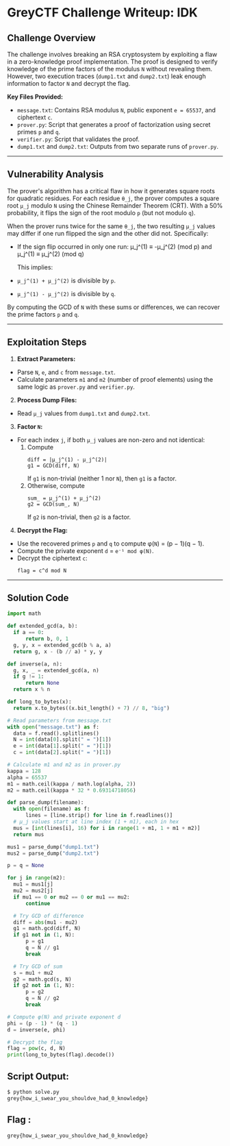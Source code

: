 # GreyCTF Challenge Writeup: IDK

## Challenge Overview
The challenge involves breaking an RSA cryptosystem by exploiting a flaw in a zero-knowledge proof implementation. The proof is designed to verify knowledge of the prime factors of the modulus `N` without revealing them. However, two execution traces (`dump1.txt` and `dump2.txt`) leak enough information to factor `N` and decrypt the flag.

**Key Files Provided:**
- `message.txt`: Contains RSA modulus `N`, public exponent `e = 65537`, and ciphertext `c`.
- `prover.py`: Script that generates a proof of factorization using secret primes `p` and `q`.
- `verifier.py`: Script that validates the proof.
- `dump1.txt` and `dump2.txt`: Outputs from two separate runs of `prover.py`.

---

## Vulnerability Analysis
The prover's algorithm has a critical flaw in how it generates square roots for quadratic residues. For each residue `θ_j`, the prover computes a square root `μ_j` modulo `N` using the Chinese Remainder Theorem (CRT). With a 50% probability, it flips the sign of the root modulo `p` (but not modulo `q`).

When the prover runs twice for the same `θ_j`, the two resulting `μ_j` values may differ if one run flipped the sign and the other did not. Specifically:

- If the sign flip occurred in only one run:
  μ_j^(1) ≡ -μ_j^(2) (mod p) and μ_j^(1) ≡ μ_j^(2) (mod q)


  This implies:
- `μ_j^(1) + μ_j^(2)` is divisible by `p`.
- `μ_j^(1) - μ_j^(2)` is divisible by `q`.

By computing the GCD of `N` with these sums or differences, we can recover the prime factors `p` and `q`.

---

## Exploitation Steps

1. **Extract Parameters:**
 - Parse `N`, `e`, and `c` from `message.txt`.
 - Calculate parameters `m1` and `m2` (number of proof elements) using the same logic as `prover.py` and `verifier.py`.

2. **Process Dump Files:**
 - Read `μ_j` values from `dump1.txt` and `dump2.txt`.

3. **Factor `N`:**
 - For each index `j`, if both `μ_j` values are non-zero and not identical:
   1. Compute 
      ```
      diff = |μ_j^(1) - μ_j^(2)|
      g1 = GCD(diff, N)
      ```
      If `g1` is non-trivial (neither 1 nor `N`), then `g1` is a factor.
   2. Otherwise, compute 
      ```
      sum_ = μ_j^(1) + μ_j^(2)
      g2 = GCD(sum_, N)
      ```
      If `g2` is non-trivial, then `g2` is a factor.

4. **Decrypt the Flag:**
 - Use the recovered primes `p` and `q` to compute φ(`N`) = (p − 1)(q − 1).
 - Compute the private exponent `d` = `e⁻¹ mod φ(N)`.
 - Decrypt the ciphertext `c`:
   ```
   flag = c^d mod N
   ```

---

## Solution Code
```python
import math

def extended_gcd(a, b):
  if a == 0:
      return b, 0, 1
  g, y, x = extended_gcd(b % a, a)
  return g, x - (b // a) * y, y

def inverse(a, n):
  g, x, _ = extended_gcd(a, n)
  if g != 1:
      return None
  return x % n

def long_to_bytes(x):
  return x.to_bytes((x.bit_length() + 7) // 8, "big")

# Read parameters from message.txt
with open("message.txt") as f:
  data = f.read().splitlines()
  N = int(data[0].split(" = ")[1])
  e = int(data[1].split(" = ")[1])
  c = int(data[2].split(" = ")[1])

# Calculate m1 and m2 as in prover.py
kappa = 128
alpha = 65537
m1 = math.ceil(kappa / math.log(alpha, 2))
m2 = math.ceil(kappa * 32 * 0.69314718056)

def parse_dump(filename):
  with open(filename) as f:
      lines = [line.strip() for line in f.readlines()]
  # μ_j values start at line index (1 + m1), each in hex
  mus = [int(lines[i], 16) for i in range(1 + m1, 1 + m1 + m2)]
  return mus

mus1 = parse_dump("dump1.txt")
mus2 = parse_dump("dump2.txt")

p = q = None

for j in range(m2):
  mu1 = mus1[j]
  mu2 = mus2[j]
  if mu1 == 0 or mu2 == 0 or mu1 == mu2:
      continue

  # Try GCD of difference
  diff = abs(mu1 - mu2)
  g1 = math.gcd(diff, N)
  if g1 not in (1, N):
      p = g1
      q = N // g1
      break

  # Try GCD of sum
  s = mu1 + mu2
  g2 = math.gcd(s, N)
  if g2 not in (1, N):
      p = g2
      q = N // g2
      break

# Compute φ(N) and private exponent d
phi = (p - 1) * (q - 1)
d = inverse(e, phi)

# Decrypt the flag
flag = pow(c, d, N)
print(long_to_bytes(flag).decode())

  ```

## Script Output:

```bash
$ python solve.py
grey{how_i_swear_you_shouldve_had_0_knowledge}

```

## Flag :
```txt
grey{how_i_swear_you_shouldve_had_0_knowledge}
```
